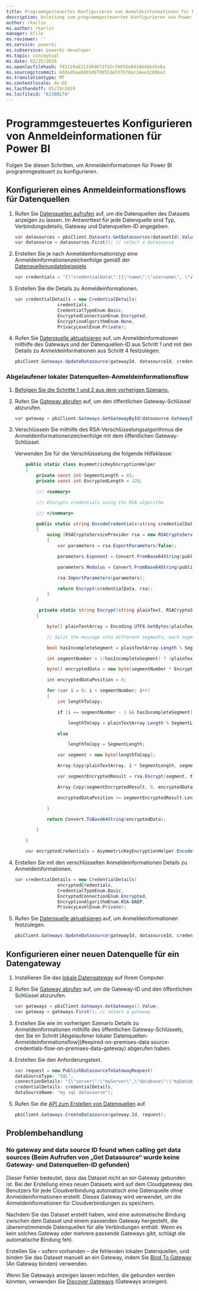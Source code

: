```yaml
---
title: Programmgesteuertes Konfigurieren von Anmeldeinformationen für Power BI
description: Anleitung zum programmgesteuerten Konfigurieren von Power BI-Anmeldeinformationen für die Automatisierung
author: rkarlin
ms.author: rkarlin
manager: kfile
ms.reviewer: ''
ms.service: powerbi
ms.subservice: powerbi-developer
ms.topic: conceptual
ms.date: 02/25/2019
ms.openlocfilehash: f93119a621330d673fd2cf6035e0416646bd5e6a
ms.sourcegitcommit: 60dad5aa0d85db790553e537bf8ac34ee3289ba3
ms.translationtype: MT
ms.contentlocale: de-DE
ms.lasthandoff: 05/29/2019
ms.locfileid: "61380174"
---
```

# <a name="configure-credentials-programmatically-for-power-bi"></a>Programmgesteuertes Konfigurieren von Anmeldeinformationen für Power BI

Folgen Sie diesen Schritten, um Anmeldeinformationen für Power BI programmgesteuert zu konfigurieren.

## <a name="configure-a-credential-flow-for-data-sources"></a>Konfigurieren eines Anmeldeinformationsflows für Datenquellen

1. Rufen Sie [Datenquellen aufrufen](https://docs.microsoft.com/rest/api/power-bi/datasets/getdatasourcesingroup) auf, um die Datenquellen des Datasets anzeigen zu lassen. Im Antworttext für jede Datenquelle sind Typ, Verbindungsdetails, Gateway und Datenquellen-ID angegeben.

    ```csharp
    var datasources = pbiClient.Datasets.GetDatasources(datasetId).Value;
    var datasource = datasources.First(); // select a datasource
    ```

2. Erstellen Sie je nach Anmeldeinformationstyp eine Anmeldeinformationenzeichenfolge gemäß der [Datenquellenupdatebeispiele](https://docs.microsoft.com/rest/api/power-bi/gateways/updatedatasource).

    ```csharp
    var credentials = "{\"credentialData\":[{\"name\":\"username\", \"value\":\"john\"},{\"name\":\"password\", \"value\":\"*****\"}]}";
    ```

3. Erstellen Sie die Details zu Anmeldeinformationen.

    ```csharp
    var credentialDetails = new CredentialDetails(
                    credentials,
                    CredentialTypeEnum.Basic,
                    EncryptedConnectionEnum.Encrypted,
                    EncryptionAlgorithmEnum.None,
                    PrivacyLevelEnum.Private);
    ```

4. Rufen Sie [Datenquelle aktualisieren](https://docs.microsoft.com/rest/api/power-bi/gateways/updatedatasource) auf, um Anmeldeinformationen mithilfe des Gateways und der Datenquellen-ID aus Schritt 1 und mit den Details zu Anmeldeinformationen aus Schritt 4 festzulegen.

    ```csharp
    pbiClient.Gateways.UpdateDatasource(gatewayId, datasourceId, credentialDetails);
    ```

### <a name="expired-on-premises-data-source-credentials-flow"></a>Abgelaufener lokaler Datenquellen-Anmeldeinformationsflow

1. [Befolgen Sie die Schritte 1 und 2 aus dem vorherigen Szenario.](#configure-a-credential-flow-for-data-sources)

2. Rufen Sie [Gateway abrufen](https://docs.microsoft.com/rest/api/power-bi/gateways/getgateways) auf, um den öffentlichen Gateway-Schlüssel abzurufen.

    ```csharp
    var gateway = pbiClient.Gateways.GetGatewayById(datasource.GatewayId);
    ```

3. Verschlüsseln Sie mithilfe des RSA-Verschlüsselungsalgorithmus die Anmeldeinformationenzeichenfolge mit dem öffentlichen Gateway-Schlüssel.

    Verwenden Sie für die Verschlüsselung die folgende Hilfsklasse:

    ```csharp
        public static class AsymmetricKeyEncryptionHelper
        {
            private const int SegmentLength = 85;
            private const int EncryptedLength = 128;

            /// <summary>

            /// Encrypts credentials using the RSA algorithm

            /// </summary>

            public static string EncodeCredentials(string credentialData, string publicKeyExponent, string publicKeyModulus)
            {
                using (RSACryptoServiceProvider rsa = new RSACryptoServiceProvider(EncryptedLength * 8))
                {
                    var parameters = rsa.ExportParameters(false);

                    parameters.Exponent = Convert.FromBase64String(publicKeyExponent);

                    parameters.Modulus = Convert.FromBase64String(publicKeyModulus);

                    rsa.ImportParameters(parameters);

                    return Encrypt(credentialData, rsa);
                }
            }

             private static string Encrypt(string plainText, RSACryptoServiceProvider rsa)
            {

                byte[] plainTextArray = Encoding.UTF8.GetBytes(plainText);

                // Split the message into different segments, each segment's length is 85. So, the result may be 85,85,85,20. 

                bool hasIncompleteSegment = plainTextArray.Length % SegmentLength != 0; 

                int segmentNumber = (!hasIncompleteSegment) ? (plainTextArray.Length / SegmentLength) : ((plainTextArray.Length SegmentLength) + 1);

                byte[] encryptedData = new byte[segmentNumber * EncryptedLength];

                int encryptedDataPosition = 0;

                for (var i = 0; i < segmentNumber; i++)
                {
                    int lengthToCopy;

                    if (i == segmentNumber - 1 && hasIncompleteSegment)

                        lengthToCopy = plainTextArray.Length % SegmentLength;

                    else

                        lengthToCopy = SegmentLength;

                    var segment = new byte[lengthToCopy];

                    Array.Copy(plainTextArray, i * SegmentLength, segment, 0, lengthToCopy);

                    var segmentEncryptedResult = rsa.Encrypt(segment, true);

                    Array.Copy(segmentEncryptedResult, 0, encryptedData, encryptedDataPosition, segmentEncryptedResult.Length);

                    encryptedDataPosition += segmentEncryptedResult.Length;

                }

                return Convert.ToBase64String(encryptedData);

            }

        }

        var encryptedCredentials = AsymmetricKeyEncryptionHelper.EncodeCredentials(credentials);
    ```

4. Erstellen Sie mit den verschlüsselten Anmeldeinformationen Details zu Anmeldeinformationen.

    ```csharp
    var credentialDetails = new CredentialDetails(
                    encryptedCredentials,
                    CredentialTypeEnum.Basic,
                    EncryptedConnectionEnum.Encrypted,
                    EncryptionAlgorithmEnum.RSA-OAEP,
                    PrivacyLevelEnum.Private);
    ```

5. Rufen Sie [Datenquelle aktualisieren](https://docs.microsoft.com/rest/api/power-bi/gateways/updatedatasource) auf, um Anmeldeinformationen festzulegen.

    ```csharp
    pbiClient.Gateways.UpdateDatasource(gatewayId, datasourceId, credentialDetails);
    ```

## <a name="configure-a-new-data-source-for-a-data-gateway"></a>Konfigurieren einer neuen Datenquelle für ein Datengateway

1. Installieren Sie das [lokale Datengateway](https://powerbi.microsoft.com/gateway/) auf Ihrem Computer.

2. Rufen Sie [Gateway abrufen](https://docs.microsoft.com/rest/api/power-bi/gateways/getgateways) auf, um die Gateway-ID und den öffentlichen Schlüssel abzurufen.

    ```csharp
    var gateways = pbiClient.Gateways.GetGateways().Value;
    var gateway = gateways.First(); // select a gateway
    ```

3. Erstellen Sie wie im vorherigen Szenario Details zu Anmeldeinformationen mithilfe des öffentlichen Gateway-Schlüssels, den Sie im Schritt [Abgelaufener lokaler Datenquellen-Anmeldeinformationsflow](#expired-on-premises-data source-credentials-flow-on-premises-data-gateway) abgerufen haben.

4. Erstellen Sie den Anforderungstext.

    ```csharp
    var request = new PublishDatasourceToGatewayRequest(
    dataSourceType: "SQL",
    connectionDetails: "{\"server\":\"myServer\",\"database\":\"myDatabase\"}",
    credentialDetails: credentialDetails,
    dataSourceName: "my sql datasource");
    ```

5. Rufen Sie die [API zum Erstellen von Datenquellen](https://docs.microsoft.com/rest/api/power-bi/gateways/createdatasource) auf.

    ```csharp
    pbiClient.Gateways.CreateDatasource(gateway.Id, request);
    ```

## <a name="troubleshooting"></a>Problembehandlung

### <a name="no-gateway-and-data-source-id-found-when-calling-get-data-sources"></a>No gateway and data source ID found when calling get data sources (Beim Aufrufen von „Get Datasource“ wurde keine Gateway- und Datenquellen-ID gefunden)

Dieser Fehler bedeutet, dass das Dataset nicht an ein Gateway gebunden ist. Bei der Erstellung eines neuen Datasets wird auf dem Cloudgateway des Benutzers für jede Cloudverbindung automatisch eine Datenquelle ohne Anmeldeinformationen erstellt. Dieses Gateway wird verwendet, um die Anmeldeinformationen für Cloudverbindungen zu speichern.

Nachdem Sie das Dataset erstellt haben, wird eine automatische Bindung zwischen dem Dataset und einem passenden Gateway hergestellt, die übereinstimmende Datenquellen für alle Verbindungen enthält. Wenn es kein solches Gateway oder mehrere passende Gateways gibt, schlägt die automatische Bindung fehl.

Erstellen Sie – sofern vorhanden – die fehlenden lokalen Datenquellen, und binden Sie das Dataset manuell an ein Gateway, indem Sie [Bind To Gateway](https://docs.microsoft.com/rest/api/power-bi/datasets/bindtogateway) (An Gateway binden) verwenden.

Wenn Sie Gateways anzeigen lassen möchten, die gebunden werden könnten, verwenden Sie [Discover Gateways](https://docs.microsoft.com/rest/api/power-bi/datasets/discovergateways) (Gateways anzeigen).
